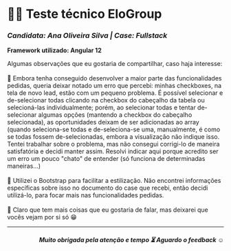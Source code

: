 <h1>👩‍💻 Teste técnico EloGroup</h1>
<h3><em> Candidata: Ana Oliveira Silva  |  Case: Fullstack</em></h3>

<p><strong>Framework utilizado: Angular 12</strong></p>

<p> Algumas observações que eu gostaria de compartilhar, caso haja interesse: <br><br>
  🔹 Embora tenha conseguido desenvolver a maior parte das funcionalidades pedidas, queria deixar notado um erro que percebi: minhas checkboxes, na tela de novo lead, estão com um pequeno problema. É possível selecionar e de-selecionar todas clicando na checkbox do cabeçalho da tabela ou selecioná-las individualmente; porém, ao selecionar todas e tentar de-selecionar algumas opções (mantendo a checkbox do cabeçalho selecionada), as oportunidades deixam de ser adicionadas ao array (quando seleciona-se todas e de-seleciona-se uma, manualmente, é como se todas fossem de-selecionadas, embora a visualização não indique isso. Tentei trabalhar sobre o problema, mas não consegui corrigi-lo de maneira satisfatória e decidi manter assim. Resolvi indicar aqui porque acredito ser um erro um pouco "chato" de entender (só funciona de determinadas maneiras...) <br><br>
  🔹 Utilizei o Bootstrap para facilitar a estilização. Não encontrei informações específicas sobre isso no documento do case que recebi, então decidi utilizá-lo, para focar mais nas funcionalidades pedidas. <br><br>
🔹 Claro que tem mais coisas que eu gostaria de falar, mas deixarei que vocês vejam por si só 😁</p>
  
  <hr>
  
  <h5 align="right"><em> Muito obrigada pela atenção e tempo ⏳ Aguardo o feedback ☺ </em></h5>
